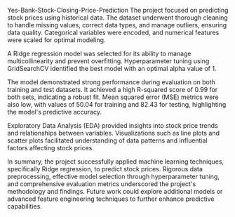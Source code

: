 Yes-Bank-Stock-Closing-Price-Prediction
The project focused on predicting stock prices using historical data. The dataset underwent thorough cleaning to handle missing values, correct data types, and manage outliers, ensuring data quality. Categorical variables were encoded, and numerical features were scaled for optimal modeling.

A Ridge regression model was selected for its ability to manage multicollinearity and prevent overfitting. Hyperparameter tuning using GridSearchCV identified the best model with an optimal alpha value of 1.

The model demonstrated strong performance during evaluation on both training and test datasets. It achieved a high R-squared score of 0.99 for both sets, indicating a robust fit. Mean squared error (MSE) metrics were also low, with values of 50.04 for training and 82.43 for testing, highlighting the model's predictive accuracy.

Exploratory Data Analysis (EDA) provided insights into stock price trends and relationships between variables. Visualizations such as line plots and scatter plots facilitated understanding of data patterns and influential factors affecting stock prices.

In summary, the project successfully applied machine learning techniques, specifically Ridge regression, to predict stock prices. Rigorous data preprocessing, effective model selection through hyperparameter tuning, and comprehensive evaluation metrics underscored the project's methodology and findings. Future work could explore additional models or advanced feature engineering techniques to further enhance predictive capabilities.
